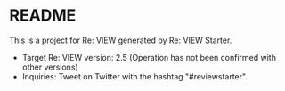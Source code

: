 # README

This is a project for Re: VIEW generated by Re: VIEW Starter.

* Target Re: VIEW version: 2.5 (Operation has not been confirmed with other versions)
* Inquiries: Tweet on Twitter with the hashtag "#reviewstarter".
